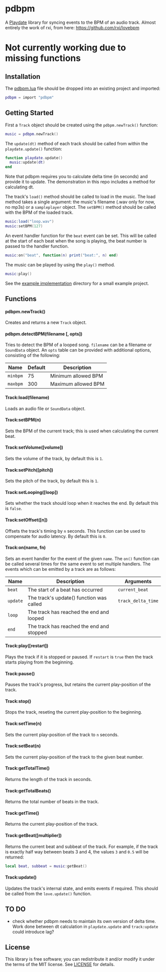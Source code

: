 # pdbpm
A [Playdate](play.date) library for syncing events to the BPM of an audio
track. Almost entirely the work of rxi, from here: https://github.com/rxi/lovebpm

# Not currently working due to missing functions


## Installation
The [pdbpm.lua](pdbpm.lua?raw=1) file should be dropped into an existing
project and imported:

```lua
pdbpm = import "pdbpm"
```

## Getting Started
First a `Track` object should be created using the `pdbpm.newTrack()`
function:

```lua
music = pdbpm.newTrack()
```

The `update(dt)` method of each track should be called from within the
`playdate.update()` function:

```lua
function playdate.update()
  music:update(dt)
end
```
Note that pdbpm requires you to calculate delta time (in seconds) and provide
it to update. The demonstration in this repo includes a method for calculating
dt. 

The track's `load()` method should be called to load in the music. The load
method takes a single argument: the music's filename (.wav only for now, no 
mp3s) or a `sampleplayer` object.
The `setBPM()` method should be called with the BPM of the loaded track.

```lua
music:load("loop.wav")
music:setBPM(127)
```

An event handler function for the `beat` event can be set. This will be called
at the start of each beat when the song is playing, the beat number is passed to
the handler function.

```lua
music:on("beat", function(n) print("beat:", n) end)
```

The music can be played by using the `play()` method.

```lua
music:play()
```

See the [example implementation](Source) directory for a small example project.


## Functions
#### pdbpm.newTrack()
Creates and returns a new `Track` object.

#### pdbpm.detectBPM(filename [, opts])
Tries to detect the BPM of a looped song. `filename` can be a filename or
`SoundData` object. An `opts` table can be provided with additional options,
consisting of the following:

 Name        | Default  | Description
-------------|----------|-------------------------------------------------------
 `minbpm`    | 75       | Minimum allowed BPM
 `maxbpm`    | 300      | Maximum allowed BPM

#### Track:load(filename)
Loads an audio file or `SoundData` object.

#### Track:setBPM(n)
Sets the BPM of the current track; this is used when calculating the current
beat.

#### Track:setVolume([volume])
Sets the volume of the track, by default this is `1`.

#### Track:setPitch([pitch])
Sets the pitch of the track, by default this is `1`.

#### Track:setLooping([loop])
Sets whether the track should loop when it reaches the end. By default this is
`false`.

#### Track:setOffset([n])
Offsets the track's timing by `n` seconds. This function can be used to
compensate for audio latency. By default this is `0`.

#### Track:on(name, fn)
Sets an event handler for the event of the given `name`. The `on()` function can
be called several times for the same event to set multiple handlers. The events
which can be emitted by a track are as follows:

 Name     | Description                                 | Arguments
----------|---------------------------------------------|-----------------------
 `beat`   | The start of a beat has occurred            | `current_beat`
 `update` | The track's update() function was called    | `track_delta_time`
 `loop`   | The track has reached the end and looped    |
 `end`    | The track has reached the end and stopped   |


#### Track:play([restart])
Plays the track if it is stopped or paused. If `restart` is `true` then the
track starts playing from the beginning.

#### Track:pause()
Pauses the track's progress, but retains the current play-position of the track.

#### Track:stop()
Stops the track, reseting the current play-position to the beginning.

#### Track:setTime(n)
Sets the current play-position of the track to `n` seconds.

#### Track:setBeat(n)
Sets the current play-position of the track to the given beat number.

#### Track:getTotalTime()
Returns the length of the track in seconds.

#### Track:getTotalBeats()
Returns the total number of beats in the track.

#### Track:getTime()
Returns the current play-position of the track.

#### Track:getBeat([multiplier])
Returns the current beat and subbeat of the track. For example, if the track is
exactly half way between beats 3 and 4, the values `3` and `0.5` will be
returned:

```lua
local beat, subbeat = music:getBeat()
```

#### Track:update()
Updates the track's internal state, and emits events if required. This should be
called from the `love.update()` function.

## TO DO
* check whether pdbpm needs to maintain its own version of delta time. Work done between dt calculation in `playdate.update` and `track:update` could introduce lag?


## License
This library is free software; you can redistribute it and/or modify it under
the terms of the MIT license. See [LICENSE](LICENSE) for details.
